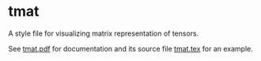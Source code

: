 # tmat
A style file for visualizing matrix representation of tensors.

See [tmat.pdf](tmat.pdf) for documentation and its source file [tmat.tex](tmat.tex) for an example.
 
